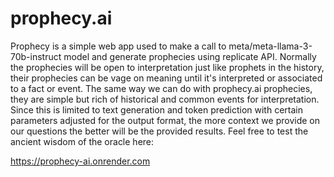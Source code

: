 # prophecy.ai
Prophecy is a simple web app used to make a call to meta/meta-llama-3-70b-instruct model and generate prophecies using replicate API. Normally the prophecies will be open to interpretation just like prophets in the history, their prophecies can be vage on meaning until it's interpreted or associated to a fact or event. The same way we can do with prophecy.ai prophecies, they are simple but rich of historical and common events for interpretation.  Since this is limited to text generation and token prediction with certain parameters adjusted for the output format, the more context we provide on our questions the better will be the provided results. Feel free to test the ancient wisdom of the oracle here: 

https://prophecy-ai.onrender.com

